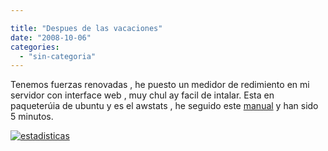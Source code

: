 ```yaml
---

title: "Despues de las vacaciones"
date: "2008-10-06"
categories: 
  - "sin-categoria"
---
```


Tenemos fuerzas renovadas , he puesto un medidor de redimiento en mi servidor con interface web , muy chul ay facil de intalar. Esta en paqueterúia de ubuntu y es el awstats , he seguido este [manual](https://www.forat.info/2008/09/03/servidor-en-linux-ubuntu-server-el-resultado/#more-1486) y han sido 5 minutos.

[![estadisticas](images/2862177301_5fea022e57.jpg)](https://www.flickr.com/photos/12949201@N08/2862177301/)
